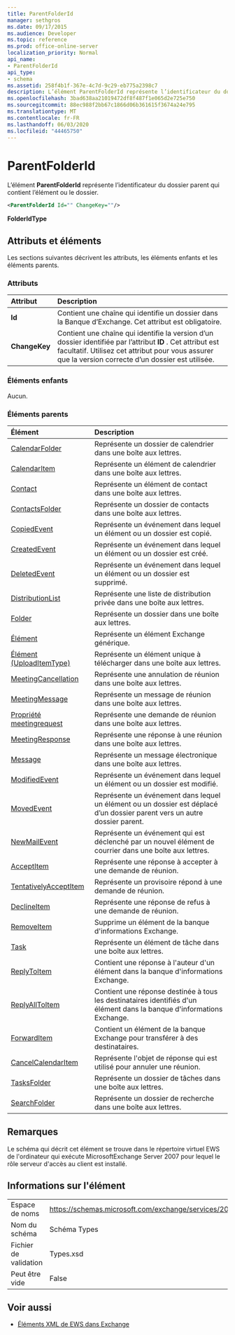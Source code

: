 ```yaml
---
title: ParentFolderId
manager: sethgros
ms.date: 09/17/2015
ms.audience: Developer
ms.topic: reference
ms.prod: office-online-server
localization_priority: Normal
api_name:
- ParentFolderId
api_type:
- schema
ms.assetid: 258f4b1f-367e-4c7d-9c29-eb775a2398c7
description: L’élément ParentFolderId représente l’identificateur du dossier parent qui contient l’élément ou le dossier.
ms.openlocfilehash: 3bad638aa21019472df8f487f1e065d2e725e750
ms.sourcegitcommit: 88ec988f2bb67c1866d06b361615f3674a24e795
ms.translationtype: MT
ms.contentlocale: fr-FR
ms.lasthandoff: 06/03/2020
ms.locfileid: "44465750"
---
```

# <a name="parentfolderid"></a>ParentFolderId

L’élément **ParentFolderId** représente l’identificateur du dossier parent qui contient l’élément ou le dossier. 
  
```XML
<ParentFolderId Id="" ChangeKey=""/>
```

**FolderIdType**

## <a name="attributes-and-elements"></a>Attributs et éléments

Les sections suivantes décrivent les attributs, les éléments enfants et les éléments parents.
  
### <a name="attributes"></a>Attributs

|**Attribut**|**Description**|
|:-----|:-----|
|**Id** <br/> |Contient une chaîne qui identifie un dossier dans la Banque d’Exchange. Cet attribut est obligatoire.  <br/> |
|**ChangeKey** <br/> |Contient une chaîne qui identifie la version d’un dossier identifiée par l’attribut **ID** . Cet attribut est facultatif. Utilisez cet attribut pour vous assurer que la version correcte d’un dossier est utilisée.  <br/> |
   
### <a name="child-elements"></a>Éléments enfants

Aucun.
  
### <a name="parent-elements"></a>Éléments parents

|**Élément**|**Description**|
|:-----|:-----|
|[CalendarFolder](calendarfolder.md) <br/> |Représente un dossier de calendrier dans une boîte aux lettres.  <br/> |
|[CalendarItem](calendaritem.md) <br/> |Représente un élément de calendrier dans une boîte aux lettres.  <br/> |
|[Contact](contact.md) <br/> |Représente un élément de contact dans une boîte aux lettres.  <br/> |
|[ContactsFolder](contactsfolder.md) <br/> |Représente un dossier de contacts dans une boîte aux lettres.  <br/> |
|[CopiedEvent](copiedevent.md) <br/> |Représente un événement dans lequel un élément ou un dossier est copié.  <br/> |
|[CreatedEvent](createdevent.md) <br/> |Représente un événement dans lequel un élément ou un dossier est créé.  <br/> |
|[DeletedEvent](deletedevent.md) <br/> |Représente un événement dans lequel un élément ou un dossier est supprimé.  <br/> |
|[DistributionList](distributionlist.md) <br/> |Représente une liste de distribution privée dans une boîte aux lettres.  <br/> |
|[Folder](folder.md) <br/> |Représente un dossier dans une boîte aux lettres.  <br/> |
|[Élément](item.md) <br/> |Représente un élément Exchange générique.  <br/> |
|[Élément (UploadItemType)](item-uploaditemtype.md) <br/> |Représente un élément unique à télécharger dans une boîte aux lettres.  <br/> |
|[MeetingCancellation](meetingcancellation.md) <br/> |Représente une annulation de réunion dans une boîte aux lettres.  <br/> |
|[MeetingMessage](meetingmessage.md) <br/> |Représente un message de réunion dans une boîte aux lettres.  <br/> |
|[Propriété meetingrequest](meetingrequest.md) <br/> |Représente une demande de réunion dans une boîte aux lettres.  <br/> |
|[MeetingResponse](meetingresponse.md) <br/> |Représente une réponse à une réunion dans une boîte aux lettres.  <br/> |
|[Message](message-ex15websvcsotherref.md) <br/> |Représente un message électronique dans une boîte aux lettres.  <br/> |
|[ModifiedEvent](modifiedevent.md) <br/> |Représente un événement dans lequel un élément ou un dossier est modifié.  <br/> |
|[MovedEvent](movedevent.md) <br/> |Représente un événement dans lequel un élément ou un dossier est déplacé d’un dossier parent vers un autre dossier parent.  <br/> |
|[NewMailEvent](newmailevent.md) <br/> |Représente un événement qui est déclenché par un nouvel élément de courrier dans une boîte aux lettres.  <br/> |
|[AcceptItem](acceptitem.md) <br/> |Représente une réponse à accepter à une demande de réunion.  <br/> |
|[TentativelyAcceptItem](tentativelyacceptitem.md) <br/> |Représente un provisoire répond à une demande de réunion.  <br/> |
|[DeclineItem](declineitem.md) <br/> |Représente une réponse de refus à une demande de réunion.  <br/> |
|[RemoveItem](removeitem.md) <br/> |Supprime un élément de la banque d'informations Exchange.  <br/> |
|[Task](task.md) <br/> |Représente un élément de tâche dans une boîte aux lettres.  <br/> |
|[ReplyToItem](replytoitem.md) <br/> |Contient une réponse à l'auteur d'un élément dans la banque d'informations Exchange.  <br/> |
|[ReplyAllToItem](replyalltoitem.md) <br/> |Contient une réponse destinée à tous les destinataires identifiés d'un élément dans la banque d'informations Exchange.  <br/> |
|[ForwardItem](forwarditem.md) <br/> |Contient un élément de la banque Exchange pour transférer à des destinataires.  <br/> |
|[CancelCalendarItem](cancelcalendaritem.md) <br/> |Représente l'objet de réponse qui est utilisé pour annuler une réunion.  <br/> |
|[TasksFolder](tasksfolder.md) <br/> |Représente un dossier de tâches dans une boîte aux lettres.  <br/> |
|[SearchFolder](searchfolder.md) <br/> |Représente un dossier de recherche dans une boîte aux lettres.  <br/> |
   
## <a name="remarks"></a>Remarques

Le schéma qui décrit cet élément se trouve dans le répertoire virtuel EWS de l'ordinateur qui exécute MicrosoftExchange Server 2007 pour lequel le rôle serveur d'accès au client est installé.
  
## <a name="element-information"></a>Informations sur l'élément

|||
|:-----|:-----|
|Espace de noms  <br/> |https://schemas.microsoft.com/exchange/services/2006/types  <br/> |
|Nom du schéma  <br/> |Schéma Types  <br/> |
|Fichier de validation  <br/> |Types.xsd  <br/> |
|Peut être vide  <br/> |False  <br/> |
   
## <a name="see-also"></a>Voir aussi

- [Éléments XML de EWS dans Exchange](ews-xml-elements-in-exchange.md)

